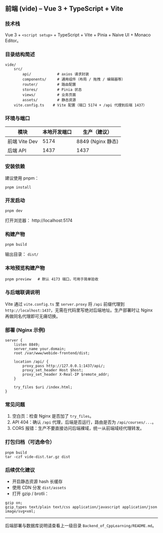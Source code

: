 ## 前端 (vide) – Vue 3 + TypeScript + Vite

### 技术栈

Vue 3 + `<script setup>` + TypeScript + Vite + Pinia + Naive UI + Monaco Editor。

### 目录结构简述

```
vide/
	src/
		api/            # axios 请求封装
		components/     # 通用组件（布局 / 拖拽 / 编辑器等）
		router/         # 路由配置
		stores/         # Pinia 状态
		views/          # 业务页面
		assets/         # 静态资源
	vite.config.ts    # Vite 配置（端口 5174 + /api 代理到后端 1437）
```

### 环境与端口

| 模块          | 本地开发端口 | 生产（建议）      |
| ------------- | ------------ | ----------------- |
| 前端 Vite Dev | 5174         | 8849 (Nginx 静态) |
| 后端 API      | 1437         | 1437              |

### 安装依赖

建议使用 pnpm：

```
pnpm install
```

### 开发启动

```
pnpm dev
```

打开浏览器： http://localhost:5174

### 构建产物

```
pnpm build
```

输出目录： `dist/`

### 本地预览构建产物

```
pnpm preview   # 默认 4173 端口，可用于简单验收
```

### 与后端联调说明

Vite 通过 `vite.config.ts` 里 `server.proxy` 将 `/api` 前缀代理到 `http://localhost:1437`，无需在代码里写绝对后端地址。生产部署时让 Nginx 再做同名代理即可无痛切换。

### 部署 (Nginx 示例)

```
server {
	listen 8849;
	server_name your.domain;
	root /var/www/webide-frontend/dist;

	location /api/ {
		proxy_pass http://127.0.0.1:1437/api/;
		proxy_set_header Host $host;
		proxy_set_header X-Real-IP $remote_addr;
	}

	try_files $uri /index.html;
}
```

### 常见问题

1. 空白页：检查 Nginx 是否加了 `try_files`。
2. API 404：确认 `/api` 代理，后端是否运行，路由是否为 `/api/courses/...`。
3. CORS 报错：生产不要直接访问后端裸域，统一从前端域经代理转发。

### 打包归档（可选命令）

```
pnpm build
tar -czf vide-dist.tar.gz dist
```

### 后续优化建议

- 开启静态资源 hash 长缓存
- 使用 CDN 分发 `dist/assets`
- 打开 gzip / brotli：

```
gzip on;
gzip_types text/plain text/css application/javascript application/json image/svg+xml;
```

---

后端部署与数据库说明请查看上一级目录 `Backend_of_CppLearning/README.md`。
